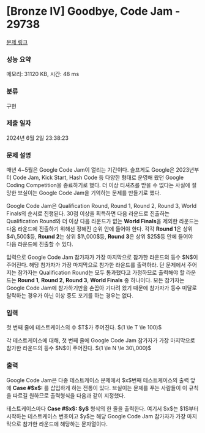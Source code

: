 # [Bronze IV] Goodbye, Code Jam - 29738 

[문제 링크](https://www.acmicpc.net/problem/29738) 

### 성능 요약

메모리: 31120 KB, 시간: 48 ms

### 분류

구현

### 제출 일자

2024년 6월 2일 23:38:23

### 문제 설명

<p>매년 4~5월은 Google Code Jam이 열리는 기간이다. 슬프게도 Google은 2023년부터 Code Jam, Kick Start, Hash Code 등 다양한 형태로 운영해 왔던 Google Coding Competition을 종료하기로 했다. 더 이상 티셔츠를 받을 수 없다는 사실에 절망한 브실이는 Google Code Jam을 기억하는 문제를 만들기로 했다.</p>

<p>Google Code Jam은 Qualification Round, Round 1, Round 2, Round 3, World Finals의 순서로 진행된다. 30점 이상을 획득하면 다음 라운드로 진출하는 Qualification Round와 더 이상 다음 라운드가 없는 <strong>World Finals</strong>을 제외한 라운드는 다음 라운드에 진출하기 위해선 정해진 순위 안에 들어야 한다. 각각 <strong>Round 1</strong>은 상위 $4\,500$등, <strong>Round 2</strong>는 상위 $1\,000$등, <strong>Round 3</strong>은 상위 $25$등 안에 들어야 다음 라운드에 진출할 수 있다.</p>

<p>입력으로 Google Code Jam 참가자가 가장 마지막으로 참가한 라운드의 등수 $N$이 주어진다. 해당 참가자가 가장 마지막으로 참가한 라운드를 출력하라. 단 문제에서 주어지는 참가자는 Qualification Round는 모두 통과했다고 가정하므로 출력해야 할 라운드는 <strong>Round 1</strong>, <strong>Round 2</strong>, <strong>Round 3</strong>, <strong>World Finals</strong> 중 하나이다. 모든 참가자는 Google Code Jam에 참가하기만을 손꼽아 기다려 왔기 때문에 참가자가 등수 미달로 탈락하는 경우가 아닌 이상 중도 포기를 하는 경우는 없다.</p>

### 입력 

 <p>첫 번째 줄에 테스트케이스의 수 $T$가 주어진다. $(1 \le T \le 100)$</p>

<p>각 테스트케이스에 대해, 첫 번째 줄에 Google Code Jam 참가자가 가장 마지막으로 참가한 라운드의 등수 $N$이 주어진다. $(1 \le N \le 30\,000)$</p>

### 출력 

 <p>Google Code Jam은 다중 테스트케이스 문제에서 $x$번째 테스트케이스의 출력 앞에 <strong>Case #$x$: </strong>를 삽입하게 하는 전통이 있다. 브실이는 문제를 푸는 사람들이 이 규칙을 따르길 원하므로 출력형식을 다음과 같이 지정했다.</p>

<p>테스트케이스마다 <strong>Case #$x$: $y$</strong> 형식의 한 줄을 출력한다. 여기서 $x$는 $1$부터 시작하는 테스트케이스 번호이고 $y$는 해당 Google Code Jam 참가자가 가장 마지막으로 참가한 라운드에 해당하는 문자열이다.</p>

